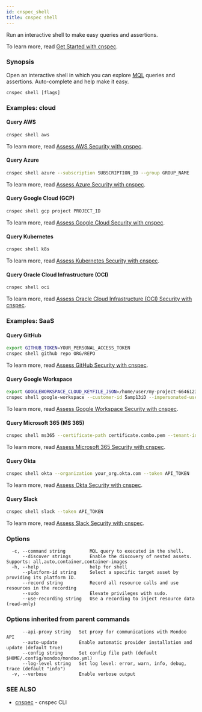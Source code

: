 ```yaml
---
id: cnspec_shell
title: cnspec shell
---
```


Run an interactive shell to make easy queries and assertions.

To learn more, read [Get Started with cnspec](/cnspec/).

### Synopsis

Open an interactive shell in which you can explore [MQL](/mql/home/) queries and assertions. Auto-complete and help make it easy.

```
cnspec shell [flags]
```

### Examples: cloud

#### Query AWS

```bash
cnspec shell aws
```

To learn more, read [Assess AWS Security with cnspec](/cnspec/cloud/aws).

#### Query Azure

```bash
cnspec shell azure --subscription SUBSCRIPTION_ID --group GROUP_NAME
```

To learn more, read [Assess Azure Security with cnspec](/cnspec/cloud/azure/).

#### Query Google Cloud (GCP)

```bash
cnspec shell gcp project PROJECT_ID
```

To learn more, read [Assess Google Cloud Security with cnspec](/cnspec/cloud/gcp/).

#### Query Kubernetes

```bash
cnspec shell k8s
```

To learn more, read [Assess Kubernetes Security with cnspec](/cnspec/cloud/k8s/).

#### Query Oracle Cloud Infrastructure (OCI)

```bash
cnspec shell oci
```

To learn more, read [Assess Oracle Cloud Infrastructure (OCI) Security with cnspec](/cnspec/cloud/oci/).

### Examples: SaaS

#### Query GitHub

```bash
export GITHUB_TOKEN=YOUR_PERSONAL_ACCESS_TOKEN
cnspec shell github repo ORG/REPO
```

To learn more, read [Assess GitHub Security with cnspec](/cnspec/saas/github/).

#### Query Google Workspace

```bash
export GOOGLEWORKSPACE_CLOUD_KEYFILE_JSON=/home/user/my-project-6646123456789.json
cnspec shell google-workspace --customer-id 5amp13iD --impersonated-user-email admin@domain.com
```

To learn more, read [Assess Google Workspace Security with cnspec](/cnspec/saas/google_workspace/).

#### Query Microsoft 365 (MS 365)

```bash
cnspec shell ms365 --certificate-path certificate.combo.pem --tenant-id YOUR_TENANT_ID --client-id YOUR_CLIENT_ID
```

To learn more, read [Assess Microsoft 365 Security with cnspec](/cnspec/saas/ms365/).

#### Query Okta

```bash
cnspec shell okta --organization your_org.okta.com --token API_TOKEN
```

To learn more, read [Assess Okta Security with cnspec](/cnspec/saas/okta/).

#### Query Slack

```bash
cnspec shell slack --token API_TOKEN
```

To learn more, read [Assess Slack Security with cnspec](/cnspec/saas/slack/).

### Options

```
  -c, --command string         MQL query to executed in the shell.
      --discover strings       Enable the discovery of nested assets. Supports: all,auto,container,container-images
  -h, --help                   help for shell
      --platform-id string     Select a specific target asset by providing its platform ID.
      --record string          Record all resource calls and use resources in the recording
      --sudo                   Elevate privileges with sudo.
      --use-recording string   Use a recording to inject resource data (read-only)
```

### Options inherited from parent commands

```
      --api-proxy string   Set proxy for communications with Mondoo API
      --auto-update        Enable automatic provider installation and update (default true)
      --config string      Set config file path (default $HOME/.config/mondoo/mondoo.yml)
      --log-level string   Set log level: error, warn, info, debug, trace (default "info")
  -v, --verbose            Enable verbose output
```

### SEE ALSO

- [cnspec](cnspec.md) - cnspec CLI
